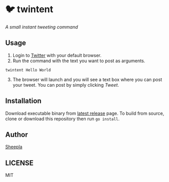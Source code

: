 # 🐦 twintent

*A small instant tweeting command*

## Usage

1. Login to [Twitter](https://twitter.com) with your default browser.
2. Run the command with the text you want to post as arguments.

```
twintent Hello World
```

3. The browser will launch and you will see a text box where you can post your tweet. You can post by simply clicking *Tweet*.

## Installation

Download executable binary from  [latest release](https://github.com/sheepla/twintent/releases/latest) page.
To build from source, clone or download this repository then run `go install`.

## Author

[Sheepla](https://github.com/sheepla)

## LICENSE

MIT
